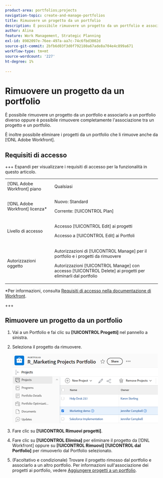 ```yaml
---
product-area: portfolios;projects
navigation-topic: create-and-manage-portfolios
title: Rimuovere un progetto da un portfolio
description: È possibile rimuovere un progetto da un portfolio e associarlo a un portfolio diverso oppure è possibile rimuovere completamente l'associazione tra un progetto e un portfolio.
author: Alina
feature: Work Management, Strategic Planning
exl-id: 8982097e-76ee-497a-aa7c-74c6fbd3002d
source-git-commit: 2bfb6d03f3d0f792180a67ade8a704e4c899a671
workflow-type: tm+mt
source-wordcount: '227'
ht-degree: 1%

---
```


# Rimuovere un progetto da un portfolio

<!--Audited: 7/2024-->

È possibile rimuovere un progetto da un portfolio e associarlo a un portfolio diverso oppure è possibile rimuovere completamente l&#39;associazione tra un progetto e un portfolio.

È inoltre possibile eliminare i progetti da un portfolio che li rimuove anche da [!DNL Adobe Workfront].

## Requisiti di accesso

+++ Espandi per visualizzare i requisiti di accesso per la funzionalità in questo articolo.

<table style="table-layout:auto"> 
 <col> 
 <col> 
 <tbody> 
  <tr> 
   <td role="rowheader">[!DNL Adobe Workfront] piano</td> 
   <td> <p>Qualsiasi</p> </td> 
  </tr> 
  <tr> 
   <td role="rowheader">[!DNL Adobe Workfront] licenza*</td> 
   <td> <p>Nuovo: Standard</p>
   <p>Corrente: [!UICONTROL Plan] </p> </td> 
  </tr> 
  <tr> 
   <td role="rowheader">Livello di accesso</td> 
   <td> <p>Accesso [!UICONTROL Edit] ai progetti</p> <p>Accesso a [!UICONTROL Edit] ai Portfoli</p>  </td> 
  </tr> 
  <tr> 
   <td role="rowheader">Autorizzazioni oggetto</td> 
   <td> <p>Autorizzazioni di [!UICONTROL Manage] per il portfolio e i progetti da rimuovere</p>
   <p>Autorizzazioni [!UICONTROL Manage] con accesso [!UICONTROL Delete] ai progetti per eliminarli dal portfolio</p> </td> 
  </tr> 
 </tbody> 
</table>

*Per informazioni, consulta [Requisiti di accesso nella documentazione di Workfront](/help/quicksilver/administration-and-setup/add-users/access-levels-and-object-permissions/access-level-requirements-in-documentation.md).

+++

## Rimuovere un progetto da un portfolio

1. Vai a un Portfolio e fai clic su **[!UICONTROL Progetti]** nel pannello a sinistra.
1. Seleziona il progetto da rimuovere. 

   ![](assets/nwe-remove-projects-button-inside-portfolio-350x141.png)

1. Fare clic su **[!UICONTROL Rimuovi progetti]**.
1. Fare clic su **[!UICONTROL Elimina]** per eliminare il progetto da [!DNL Workfront] oppure su **[!UICONTROL Rimuovi]** **[!UICONTROL dal Portfolio]** per rimuoverlo dal Portfolio selezionato.

1. (Facoltativo e condizionale) Trovare il progetto rimosso dal portfolio e associarlo a un altro portfolio. Per informazioni sull&#39;associazione dei progetti ai portfolio, vedere [Aggiungere progetti a un portfolio](../../../manage-work/portfolios/create-and-manage-portfolios/add-projects-to-portfolios.md).
